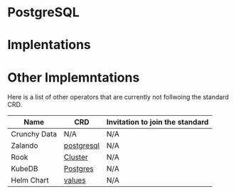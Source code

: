 # PostgreSQL

# Implentations

# Other Implemntations

Here is a list of other operators that are currently not follwoing the standard CRD.

| Name         | CRD | Invitation to join the standard |
| ------------ | ---- | - |
| Crunchy Data | N/A | N/A |
| Zalando      | [postgresql](https://github.com/zalando-incubator/postgres-operator/blob/master/docs/user.md) | N/A |
| Rook         | [Cluster](https://rook.io/docs/rook/v0.9/cockroachdb-cluster-crd.html) | N/A |
| KubeDB       | [Postgres](https://github.com/kubedb/cli/blob/master/docs/examples/postgres/pg-overview.yaml) | N/A |
| Helm Chart   | [values](https://github.com/helm/charts/blob/master/stable/postgresql/values.yaml) | N/A |

